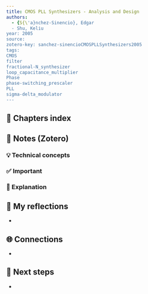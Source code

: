 ```yaml
---
title: CMOS PLL Synthesizers - Analysis and Design
authors:
  - {S{\'a}nchez-Sinencio}, Edgar
  - Shu, Keliu
year: 2005
source: 
zotero-key: sanchez-sinencioCMOSPLLSynthesizers2005
tags:
CMOS
filter
fractional-N_synthesizer
loop_capacitance_multiplier
Phase
phase-switching_prescaler
PLL
sigma-delta_modulator
---
```


## 📘 Chapters index



## 🔗 Notes (Zotero)
### 💡 Technical concepts


### ✅️ Important


### ️🔶 Explanation



## 📝 My reflections
- 

## 🌐 Connections
- 

## 🧭 Next steps
- 

